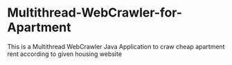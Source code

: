 # Multithread-WebCrawler-for-Apartment
This is a Multithread WebCrawler Java Application to craw cheap apartment rent according to given housing website
